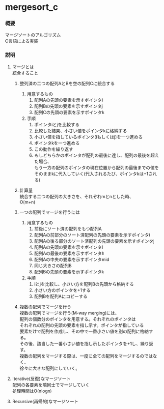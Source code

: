 # mergesort_c

### 概要

マージソートのアルゴリズム  
C言語による実装

### 説明

1. マージとは  
	統合すること  
	1. 整列済の二つの配列AとBを空の配列Cに統合する  
		1. 用意するもの  
			1. 配列Aの先頭の要素を示すポインタi
			1. 配列Bの先頭の要素を示すポインタj
			1. 配列Cの先頭の要素を示すポインタk
		1. 手順  
			1. ポインタiとjを比較する
			1. 比較した結果、小さい値をポインタkに格納する
			1. 小さい値を指しているポインタ(iもしくはj)を一つ進める
			1. ポインタkを一つ進める
			1. この動作を繰り返す
			1. もしどちらかのポインタが配列の最後に達し、配列の最後を超えた場合、  
				もう一方の配列のポインタの現在位置から配列の最後までの値を  
				そのままkに代入していく(代入されるたび、ポインタkは+1される)

	1. 計算量  
		統合する二つの配列の大きさを、それぞれmとnとした時、  
		O(m+n)  

	1. 一つの配列でマージを行うには  
		1. 用意するもの  
			1. 前後にソート済の配列をもつ配列A
			1. 配列Aの前部分のソート済配列の先頭の要素を示すポインタi
			1. 配列Aの後ろ部分のソート済配列の先頭の要素を示すポインタj
			1. 配列Aの先頭の要素を示すポインタl
			1. 配列Aの最後の要素を示すポインタh
			1. 配列Aの中央の要素を示すポインタmid
			1. 同じ大きさの配列B
			1. 配列Bの先頭の要素を示すポインタk
		1. 手順  
			1. iとjを比較し、小さい方を配列Bの先頭から格納する
			1. 小さい方のポインタを+1する
			1. 配列Bを配列Aにコピーする

	1. 複数の配列でマージを行う  
		複数の配列でマージを行う(M-way merging)には、  
		配列の個数分のポインタを用意する。それぞれのポインタは  
		それぞれの配列の先頭の要素を指し示す。ポインタが指している  
		要素だけで配列を作成し、その中で一番小さい値を別の配列に格納する。  
		その後、該当した一番小さい値を指し示したポインタを+1し、繰り返す。  
		複数の配列をマージする際は、一度に全ての配列をマージするのではなく、  
		徐々に大きな配列にしていく。

1. Iterative(反復)なマージソート  
	配列の各要素を隣同士でマージしていく    
	処理時間はO(nlogn)  

1. Recursive(再帰的)なマージソート  
	

